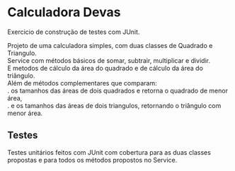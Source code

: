 # Calculadora Devas
Exercicio de construção de testes com JUnit.

Projeto de uma calculadora simples, com duas classes de Quadrado e Triangulo. </br>
Service com métodos básicos de somar, subtrair, multiplicar e dividir. </br>
E metodos de cálculo da área do quadrado e de cálculo da área do triângulo. </br>
Além de métodos complementares que comparam:</br>
. os tamanhos das áreas de dois quadrados e retorna o quadrado de menor área, </br>
. e os tamanhos das áreas de dois triangulos, retornando o triângulo com menor área. </br>

## Testes 
Testes unitários feitos com JUnit com cobertura para as duas classes propostas e para todos os métodos propostos no Service. 
